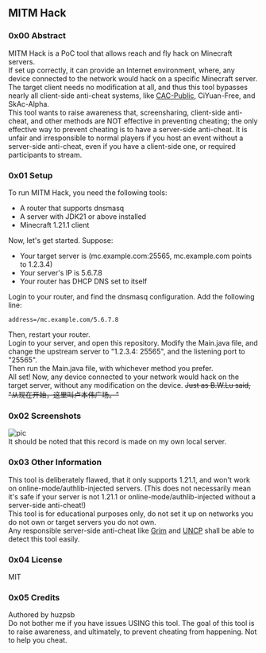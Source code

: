 MITM Hack
--

### 0x00 Abstract

MITM Hack is a PoC tool that allows reach and fly hack on Minecraft servers.  
If set up correctly, it can provide an Internet environment, where, any device connected to the network would hack on a
specific Minecraft server.  
The target client needs no modification at all, and thus this tool bypasses nearly all client-side anti-cheat systems,
like [CAC-Public](https://github.com/Luohuayu/CatAntiCheat-Public/), CiYuan-Free, and SkAc-Alpha.  
This tool wants to raise awareness that, screensharing, client-side anti-cheat, and other methods are NOT effective in
preventing cheating; the only effective way to prevent cheating is to have a server-side anti-cheat. It is unfair and
irresponsible to normal players if you host an event without a server-side anti-cheat, even if you have a client-side
one, or required participants to stream.

### 0x01 Setup

To run MITM Hack, you need the following tools:

- A router that supports dnsmasq
- A server with JDK21 or above installed
- Minecraft 1.21.1 client

Now, let's get started. Suppose:

- Your target server is (mc.example.com:25565, mc.example.com points to 1.2.3.4)
- Your server's IP is 5.6.7.8
- Your router has DHCP DNS set to itself

Login to your router, and find the dnsmasq configuration. Add the following line:

```
address=/mc.example.com/5.6.7.8
```

Then, restart your router.  
Login to your server, and open this repository. Modify the Main.java file, and change the upstream server to "1.2.3.4:
25565", and the listening port to "25565".  
Then run the Main.java file, with whichever method you prefer.  
All set! Now, any device connected to your network would hack on the target server, without any modification on the
device. ~~Just as B.W.Lu said, "从现在开始，这里叫卢本伟广场。"~~

### 0x02 Screenshots

![pic](./pic/poc.gif)  
It should be noted that this record is made on my own local server.

### 0x03 Other Information

This tool is deliberately flawed, that it only supports 1.21.1, and won't work on online-mode/authlib-injected
servers. (This does not necessarily mean it's safe if your server is not 1.21.1 or online-mode/authlib-injected without
a server-side anti-cheat!)  
This tool is for educational purposes only, do not set it up on networks you do not own or target servers you do not
own.  
Any responsible server-side anti-cheat like [Grim](https://github.com/GrimAnticheat/Grim)
and [UNCP](https://github.com/Updated-NoCheatPlus/NoCheatPlus) shall be able to detect this tool easily.

### 0x04 License

MIT

### 0x05 Credits

Authored by huzpsb  
Do not bother me if you have issues USING this tool. The goal of this tool is to raise awareness, and ultimately, to
prevent cheating from happening. Not to help you cheat.

